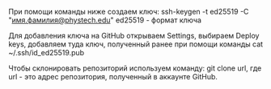 При помощи команды ниже создаем ключ: 
ssh-keygen -t ed25519 -C "имя.фамилия@phystech.edu"
ed25519 - формат ключа

Для добавления ключа на GitHub открываем Settings, выбираем Deploy keys, добавляем туда ключ,
полученный ранее при помощи команды cat ~/.ssh/id_ed25519.pub

Чтобы склонировать репозиторий используем команду: git clone url, где url - это адрес репозитория, 
полученный в аккаунте GitHub.
